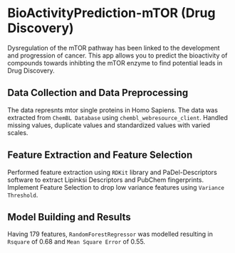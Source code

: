 # BioActivityPrediction-mTOR (Drug Discovery)
Dysregulation of the mTOR pathway has been linked to the development and progression of cancer. This app allows you to predict the bioactivity of compounds towards inhibting the mTOR enzyme to find potential leads in Drug Discovery.

## Data Collection and Data Preprocessing 
The data represnts mtor single proteins in Homo Sapiens. The data was extracted from `ChemBL Database` using `chembl_webresource_client`. Handled missing values, duplicate values and standardized values with varied scales.

## Feature Extraction and Feature Selection
Performed feature extraction using `RDKit` library and PaDel-Descriptors software to extract Lipinksi Descriptors and PubChem fingerprints. Implement Feature Selection to drop low variance features using `Variance Threshold`.

## Model Building and Results
Having 179 features, `RandomForestRegressor` was modelled resulting in `Rsquare` of 0.68 and `Mean Square Error` of 0.55. 
